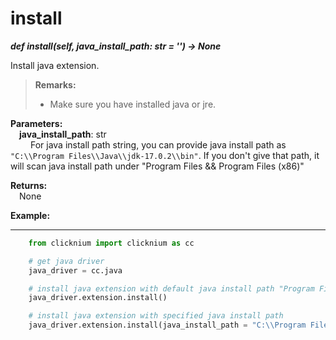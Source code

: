 # install

***def install(self, java_install_path: str = '') -> None*** 

Install java extension.

>**Remarks:**  
>- Make sure you have installed java or jre.

**Parameters:**  
    &emsp;**java_install_path**: str  
        &emsp;&emsp; For java install path string, you can provide java install path as `"C:\\Program Files\\Java\\jdk-17.0.2\\bin"`. If you don't give that path, it will scan java install path under "Program Files && Program Files (x86)"

**Returns:**  
    &emsp;None

**Example:**
***
```python
    from clicknium import clicknium as cc

    # get java driver
    java_driver = cc.java

    # install java extension with default java install path "Program Files && Program Files (x86)"
    java_driver.extension.install()

    # install java extension with specified java install path
    java_driver.extension.install(java_install_path = "C:\\Program Files\\Java\\jdk-17.0.2\\bin")

```